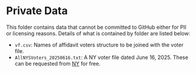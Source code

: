 # Private Data

This folder contains data that cannot be committed to GitHub either for PII or licensing reasons.
Details of what is contained by folder are listed below:

- `vf.csv`: Names of affidavit voters structure to be joined with the voter file.
- `AllNYSVoters_20250616.txt`: A NY voter file dated June 16, 2025. These can be requested from [NY](https://elections.ny.gov/freedom-information-requests-foil) for free.
